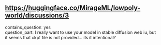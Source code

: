 ## https://huggingface.co/MirageML/lowpoly-world/discussions/3

contains_question: yes  
question_part: I really want to use your model in stable diffusion web iu, but it seems that ckpt file is not provided... its it intentional? 